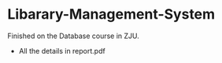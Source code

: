 # Libarary-Management-System
Finished on the Database course in ZJU.
+ All the details in report.pdf
